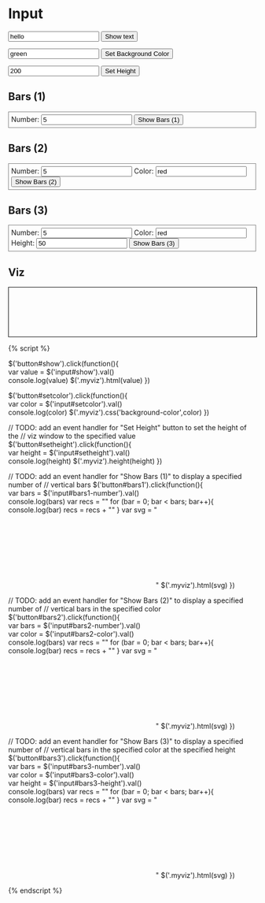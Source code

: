 # Input

<input id="show" type="text" value="hello"/> <button id="show">Show text</button>

<input id="setcolor" type="text" value="green"/> <button id="setcolor">Set Background Color</button>

<input id="setheight" type="text" value="200"/> <button id="setheight">Set Height</button>

## Bars (1)

<div style="border:1px grey solid; padding:5px;">
Number: <input id="bars1-number" type="text" value="5"/>
<button id="bars1">Show Bars (1)</button>
</div>

## Bars (2)

<div style="border:1px grey solid; padding:5px;">
Number: <input id="bars2-number" type="text" value="5"/>
Color:  <input id="bars2-color" type="text" value="red"/>
<button id="bars2">Show Bars (2)</button>
</div>

## Bars (3)

<div style="border:1px grey solid; padding:5px;">
Number: <input id="bars3-number" type="text" value="5"/>
Color:  <input id="bars3-color" type="text" value="red"/>
Height:  <input id="bars3-height" type="text" value="50"/>
<button id="bars3">Show Bars (3)</button>
</div>


## Viz

<div class="myviz" style="width:100%; height:100px; border: 1px black solid;">
</div>


{% script %}

$('button#show').click(function(){    
    var value = $('input#show').val()    
    console.log(value)
    $('.myviz').html(value)
})

$('button#setcolor').click(function(){    
    var color = $('input#setcolor').val()    
    console.log(color)
    $('.myviz').css('background-color',color)
})

// TODO: add an event handler for "Set Height" button to set the height of the
// viz window to the specified value
$('button#setheight').click(function(){    
    var height = $('input#setheight').val()    
    console.log(height)
    $('.myviz').height(height)
})

// TODO: add an event handler for "Show Bars (1)" to display a specified number of
// vertical bars
$('button#bars1').click(function(){    
    var bars = $('input#bars1-number').val()    
    console.log(bars)
    var recs = ""
    for (bar = 0; bar < bars; bar++){
	console.log(bar)
	recs = recs + "<rect height='50' width='10' fill='green' x='"+(bar*20)+"'/>" 
    }
    var svg = "<svg>"+recs+"</svg>"
    $('.myviz').html(svg)
})


// TODO: add an event handler for "Show Bars (2)" to display a specified number of
// vertical bars in the specified color
$('button#bars2').click(function(){    
    var bars = $('input#bars2-number').val()    
    var color = $('input#bars2-color').val()    
    console.log(bars)
    var recs = ""
    for (bar = 0; bar < bars; bar++){
	console.log(bar)
	recs = recs + "<rect height='50' width='10' fill='"+color+"' x='"+(bar*20)+"'/>" 
    }
    var svg = "<svg>"+recs+"</svg>"
    $('.myviz').html(svg)
})

// TODO: add an event handler for "Show Bars (3)" to display a specified number of
// vertical bars in the specified color at the specified height
$('button#bars3').click(function(){    
    var bars = $('input#bars3-number').val()    
    var color = $('input#bars3-color').val()    
    var height = $('input#bars3-height').val()    
    console.log(bars)
    var recs = ""
    for (bar = 0; bar < bars; bar++){
	console.log(bar)
	recs = recs + "<rect height='"+height+"' width='10' fill='"+color+"' x='"+(bar*20)+"'/>" 
    }
    var svg = "<svg>"+recs+"</svg>"
    $('.myviz').html(svg)
})


{% endscript %}

